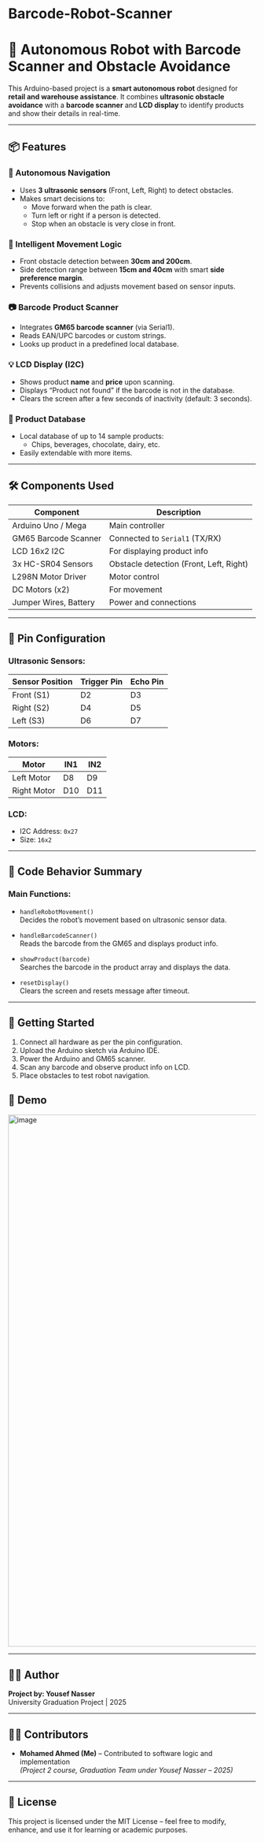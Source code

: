 # Barcode-Robot-Scanner

# 🛒 Autonomous Robot with Barcode Scanner and Obstacle Avoidance

This Arduino-based project is a **smart autonomous robot** designed for **retail and warehouse assistance**. It combines **ultrasonic obstacle avoidance** with a **barcode scanner** and **LCD display** to identify products and show their details in real-time.

---

## 📦 Features

### 🤖 Autonomous Navigation
- Uses **3 ultrasonic sensors** (Front, Left, Right) to detect obstacles.
- Makes smart decisions to:
  - Move forward when the path is clear.
  - Turn left or right if a person is detected.
  - Stop when an obstacle is very close in front.

### 🧠 Intelligent Movement Logic
- Front obstacle detection between **30cm and 200cm**.
- Side detection range between **15cm and 40cm** with smart **side preference margin**.
- Prevents collisions and adjusts movement based on sensor inputs.

### 📷 Barcode Product Scanner
- Integrates **GM65 barcode scanner** (via Serial1).
- Reads EAN/UPC barcodes or custom strings.
- Looks up product in a predefined local database.

### 💡 LCD Display (I2C)
- Shows product **name** and **price** upon scanning.
- Displays “Product not found” if the barcode is not in the database.
- Clears the screen after a few seconds of inactivity (default: 3 seconds).

### 🧾 Product Database
- Local database of up to 14 sample products:
  - Chips, beverages, chocolate, dairy, etc.
- Easily extendable with more items.

---

## 🛠️ Components Used

| Component               | Description                        |
|------------------------|------------------------------------|
| Arduino Uno / Mega     | Main controller                    |
| GM65 Barcode Scanner   | Connected to `Serial1` (TX/RX)     |
| LCD 16x2 I2C           | For displaying product info        |
| 3x HC-SR04 Sensors     | Obstacle detection (Front, Left, Right) |
| L298N Motor Driver     | Motor control                      |
| DC Motors (x2)         | For movement                       |
| Jumper Wires, Battery  | Power and connections              |

---

## 🔌 Pin Configuration

### Ultrasonic Sensors:
| Sensor Position | Trigger Pin | Echo Pin |
|------------------|-------------|----------|
| Front (S1)       | D2          | D3       |
| Right (S2)       | D4          | D5       |
| Left (S3)        | D6          | D7       |

### Motors:
| Motor         | IN1 | IN2 |
|---------------|-----|-----|
| Left Motor    | D8  | D9  |
| Right Motor   | D10 | D11 |

### LCD:
- I2C Address: `0x27`
- Size: `16x2`

---

## 🧠 Code Behavior Summary

### Main Functions:
- `handleRobotMovement()`  
  Decides the robot’s movement based on ultrasonic sensor data.

- `handleBarcodeScanner()`  
  Reads the barcode from the GM65 and displays product info.

- `showProduct(barcode)`  
  Searches the barcode in the product array and displays the data.

- `resetDisplay()`  
  Clears the screen and resets message after timeout.

---

## 🚀 Getting Started

1. Connect all hardware as per the pin configuration.
2. Upload the Arduino sketch via Arduino IDE.
3. Power the Arduino and GM65 scanner.
4. Scan any barcode and observe product info on LCD.
5. Place obstacles to test robot navigation.


## 📸 Demo 

<img width="1080" height="1080" alt="image" src="https://github.com/user-attachments/assets/77d08014-0991-4d2a-8ab4-ef3e98ca1c0e" />

---

## 👨‍💻 Author

**Project by: Yousef Nasser**  
University Graduation Project | 2025

---

## 👨‍💻 Contributors

- **Mohamed Ahmed (Me)** – Contributed to software logic and implementation  
  *(Project 2 course, Graduation Team under Yousef Nasser – 2025)*

---

## 📃 License

This project is licensed under the MIT License – feel free to modify, enhance, and use it for learning or academic purposes.
